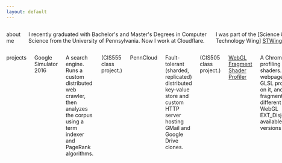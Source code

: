 ```yaml
---
layout: default
---
```


<div class="row"> <div class="large-12 columns">
<div class="panel"> <div class="row">

<div class="large-4 medium-4 columns"> <p class="header">about me</p>

I recently graduated with Bachelor's and Master's Degrees in Computer Science
from the University of Pennsylvania. Now I work at Cloudflare.

I was part of the [Science & Technology Wing] [STWing].

[stwing]: http://www.stwing.upenn.edu/

I co-created and taught a class, [CIS198][CIS198], which is a half-credit on the
Rust programming language. All course materials are [available online][CIS198]!

[CIS198]: http://cis198-2016f.github.io

I play video games, mostly indie games and (preferably couch) co-op games. I
cook a lot and bake, mostly bread. I read, mostly scifi and books about food.

I run with Arch Linux, i3, and vim. ([Dotfiles][dotfiles].)

[dotfiles]: https://github.com/terrynsun/dotfiles

</div>

<div class="large-8 medium-8 columns"> <p class="header">projects</p>

<p class="proj">Google Simulator 2016</p>

A search engine. Runs a custom distributed web crawler, then analyzes the corpus
using a term indexer and PageRank algorithms.
<p class="note">(CIS555 class project.)</p>


<p class="proj">PennCloud</p>

Fault-tolerant (sharded, replicated) distributed key-value store and custom HTTP
server hosting GMail and Google Drive clones.
<p class="note">(CIS505 class project.)</p>


<p class="proj"><a href="https://github.com/terrynsun/WebGL-Fragment-Shader-Profiler">
WebGL Fragment Shader Profiler</a></p>

A Chrome extension for profiling fragment shaders. This runs on a webpage,
accesses the GLSL programs running on it, and profile the fragment shader(s) over
different pixels. Uses WebGL EXT_Disjoint_Timer_Query, available on
pre-release versions of Chrome.
<p class="note">(CIS565 class project.)</p>

<p class="proj"><a href="https://github.com/rustoscript/js.rs">js.rs</a></p>

An interpreter for JavaScript written in Rust.
<p class="note">(Senior Design project; honorable mention.)</p>


<p class="proj"><a href="https://github.com/terrynsun/WebGL-Deferred-Shader">
WebGL Deferred Shader</a></p>

A tile-based deferred shader.
<a href="http://terrysun.blue/WebGL-Deferred-Shader">Live demo.</a>
<p class="note">(CIS565 class project)</p>


<p class="proj"><a href="http://elsie4.bitbucket.org">Elsie</a></p>

An LC4 (toy assembly language) assembler & simulator. Supports
live-updating full memory table and graphical map, and memory-mapped IO
registers for console (input/output) and video output.


<p class="proj"> <a href="https://github.com/terrynsun/CIS565-P3-CUDA-Path-Tracer">GPU Pathtracer</p>

Global illumination renderer with work-efficient stream compaction; antialiasing; subsurface scattering; refraction, diffuse, specular surfaces
<p class="note">(CIS565 class project.)</p>


<p class="proj">PortholesOS</p>

<p>A GuestOS, which spawns threads as child processes, capable of running a
basic shell (kernel signals, job control), and persistent filesystem.</p>
<p class="note">(CIS380: Operating Systems) </p>

{% comment %}
<p><a href="./projects">More projects!</a></p>
{% endcomment %}

</div>

</div> </div>

<div class="note">
  (Updated 10/19.)
</div>

</div> </div>

